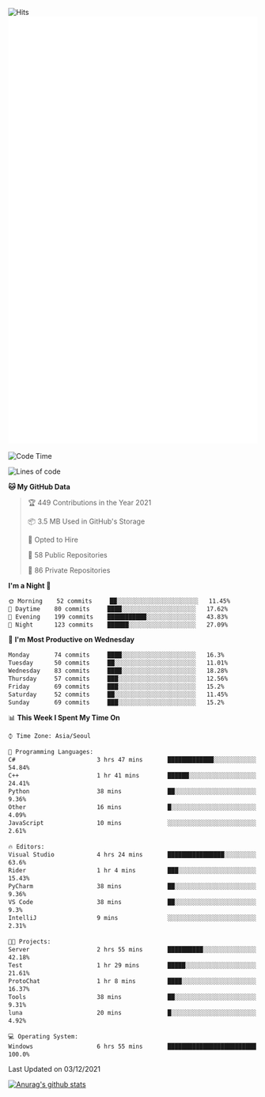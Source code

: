 ![Hits](https://hits.seeyoufarm.com/api/count/incr/badge.svg?url=https%3A%2F%2Fgithub.com%2Fkokose1234&count_bg=%2379C83D&title_bg=%23555555&icon=apple.svg&icon_color=%23E7E7E7&title=hits&edge_flat=false)
<br/>
![Metrics](https://github.com/kokose1234/kokose1234/blob/main/github-metrics.svg)

<!--START_SECTION:waka-->
![Code Time](http://img.shields.io/badge/Code%20Time-331%20hrs%2045%20mins-blue)

![Lines of code](https://img.shields.io/badge/From%20Hello%20World%20I%27ve%20Written-9%20Million%20lines%20of%20code-blue)

**🐱 My GitHub Data** 

> 🏆 449 Contributions in the Year 2021
 > 
> 📦 3.5 MB Used in GitHub's Storage 
 > 
> 💼 Opted to Hire
 > 
> 📜 58 Public Repositories 
 > 
> 🔑 86 Private Repositories  
 > 
**I'm a Night 🦉** 

```text
🌞 Morning    52 commits     ██░░░░░░░░░░░░░░░░░░░░░░░   11.45% 
🌆 Daytime    80 commits     ████░░░░░░░░░░░░░░░░░░░░░   17.62% 
🌃 Evening    199 commits    ███████████░░░░░░░░░░░░░░   43.83% 
🌙 Night      123 commits    ██████░░░░░░░░░░░░░░░░░░░   27.09%

```
📅 **I'm Most Productive on Wednesday** 

```text
Monday       74 commits     ████░░░░░░░░░░░░░░░░░░░░░   16.3% 
Tuesday      50 commits     ██░░░░░░░░░░░░░░░░░░░░░░░   11.01% 
Wednesday    83 commits     ████░░░░░░░░░░░░░░░░░░░░░   18.28% 
Thursday     57 commits     ███░░░░░░░░░░░░░░░░░░░░░░   12.56% 
Friday       69 commits     ███░░░░░░░░░░░░░░░░░░░░░░   15.2% 
Saturday     52 commits     ██░░░░░░░░░░░░░░░░░░░░░░░   11.45% 
Sunday       69 commits     ███░░░░░░░░░░░░░░░░░░░░░░   15.2%

```


📊 **This Week I Spent My Time On** 

```text
⌚︎ Time Zone: Asia/Seoul

💬 Programming Languages: 
C#                       3 hrs 47 mins       █████████████░░░░░░░░░░░░   54.84% 
C++                      1 hr 41 mins        ██████░░░░░░░░░░░░░░░░░░░   24.41% 
Python                   38 mins             ██░░░░░░░░░░░░░░░░░░░░░░░   9.36% 
Other                    16 mins             █░░░░░░░░░░░░░░░░░░░░░░░░   4.09% 
JavaScript               10 mins             ░░░░░░░░░░░░░░░░░░░░░░░░░   2.61%

🔥 Editors: 
Visual Studio            4 hrs 24 mins       ████████████████░░░░░░░░░   63.6% 
Rider                    1 hr 4 mins         ███░░░░░░░░░░░░░░░░░░░░░░   15.43% 
PyCharm                  38 mins             ██░░░░░░░░░░░░░░░░░░░░░░░   9.36% 
VS Code                  38 mins             ██░░░░░░░░░░░░░░░░░░░░░░░   9.3% 
IntelliJ                 9 mins              ░░░░░░░░░░░░░░░░░░░░░░░░░   2.31%

🐱‍💻 Projects: 
Server                   2 hrs 55 mins       ██████████░░░░░░░░░░░░░░░   42.18% 
Test                     1 hr 29 mins        █████░░░░░░░░░░░░░░░░░░░░   21.61% 
ProtoChat                1 hr 8 mins         ████░░░░░░░░░░░░░░░░░░░░░   16.37% 
Tools                    38 mins             ██░░░░░░░░░░░░░░░░░░░░░░░   9.31% 
luna                     20 mins             █░░░░░░░░░░░░░░░░░░░░░░░░   4.92%

💻 Operating System: 
Windows                  6 hrs 55 mins       █████████████████████████   100.0%

```


 Last Updated on 03/12/2021
<!--END_SECTION:waka-->

[![Anurag's github stats](https://github-readme-stats.vercel.app/api?username=kokose1234&theme=dracula)](https://github.com/anuraghazra/github-readme-stats)



	
